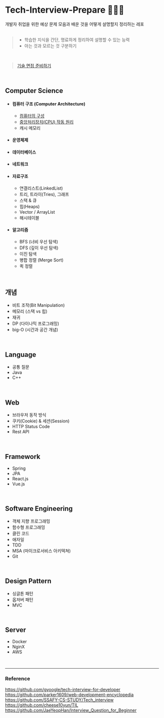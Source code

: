 # Tech-Interview-Prepare 👨🏻‍🏫 
개발자 취업을 위한 예상 문제 모음과 배운 것을 어떻게 설명할지 정리하는 레포
</br>
</br>

> * 학습한 지식을 간단, 명료하게 정리하여 설명할 수 있는 능력
> * 아는 것과 모르는 것 구분하기
</br>

> [기술 면접 준비하기](/기술면접준비하기/README.md)
</br>

## Computer Science
- #### 컴퓨터 구조 (Computer Architecture)
   - [컴퓨터의 구성](CS/컴퓨터구조/컴퓨터구성.md)
   - [중앙처리장치(CPU) 작동 원리](CS/컴퓨터구조/중앙처리장치(CPU)작동원리.md)
   - 캐시 메모리
- #### 운영체제
- #### 데이터베이스
- #### 네트워크
- #### 자료구조
   - 연결리스트(LinkedList)
   - 트리, 트라이(Tries), 그래프
   - 스택 & 큐
   - 힙(Heaps)
   - Vector / ArrayList
   - 해시테이블
- #### 알고리즘
   - BFS (너비 우선 탐색)
   - DFS (깊이 우선 탐색)
   - 이진 탐색
   - 병합 정렬 (Merge Sort)
   - 퀵 정렬

</br>

## 개념
* 비트 조작(Bit Manipulation)
* 메모리 (스택 vs 힙)
* 재귀
* DP (다이나믹 프로그래밍)
* big-O (시간과 공간 개념)
</br>

## Language
* 공통 질문
* Java
* C++
</br>

## Web
* 브라우저 동작 방식
* 쿠키(Cookie) & 세션(Session)
* HTTP Status Code
* Rest API
</br>

## Framework
* Spring
* JPA
* React.js
* Vue.js
</br>

## Software Engineering
* 객체 지향 프로그래밍
* 함수형 프로그래밍
* 클린 코드
* 애자일
* TDD
* MSA (마이크로서비스 아키텍쳐)
* Git
</br>

## Design Pattern
* 싱글톤 패턴
* 옵저버 패턴
* MVC
</br>

## Server
* Docker
* NginX
* AWS
</br>

---
### Reference

https://github.com/gyoogle/tech-interview-for-developer </br>
https://github.com/parker1609/web-development-encyclopedia </br>
https://github.com/SSAFY-CS-STUDY/Tech_interview </br>
https://github.com/cheese10yun/TIL </br>
https://github.com/JaeYeopHan/Interview_Question_for_Beginner </br>
